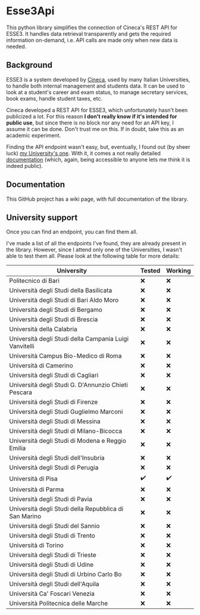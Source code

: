 # Esse3Api

This python library simplifies the connection of Cineca's REST API for ESSE3. It handles data retrieval transparently and gets the required information on-demand, i.e. API calls are made only when new data is needed.

## Background

ESSE3 is a system developed by [Cineca](http://cineca.it/), used by many Italian Universities, to handle both internal management and students data. It can be used to look at a student's career and exam status, to manage secretary services, book exams, handle student taxes, etc.

Cineca developed a REST API for ESSE3, which unfortunately hasn't been publicized a lot. For this reason **I don't really know if it's intended for public use**, but since there is no block nor any need for an API key, I assume it can be done. Don't trust me on this. If in doubt, take this as an academic experiment.

Finding the API endpoint wasn't easy, but, eventually, I found out (by sheer luck) [my University's one](https://www.studenti.unipi.it/e3rest/api). With it, it comes a not really detailed [documentation](https://www.studenti.unipi.it/e3rest/docs/) (which, again, being accessible to anyone lets me think it is indeed public).

## Documentation

This GitHub project has a wiki page, with full documentation of the library.

## University support

Once you can find an endpoint, you can find them all.

I've made a list of all the endpoints I've found, they are already present in the library. However, since I attend only one of the Universities, I wasn't able to test them all. Please look at the following table for more details:

| University | Tested | Working |
| ---------- | ------ | ------- |
| Politecnico di Bari | :x: | :x: |
| Università degli Studi della Basilicata | :x: | :x: |
| Università degli Studi di Bari Aldo Moro | :x: | :x: |
| Università degli Studi di Bergamo | :x: | :x: |
| Università degli Studi di Brescia | :x: | :x: |
| Università della Calabria | :x: | :x: |
| Università degli Studi della Campania Luigi Vanvitelli | :x: | :x: |
| Università Campus Bio-Medico di Roma | :x: | :x: |
| Università di Camerino | :x: | :x: |
| Università degli Studi di Cagliari | :x: | :x: |
| Università degli Studi G. D'Annunzio Chieti Pescara | :x: | :x: |
| Università degli Studi di Firenze | :x: | :x: |
| Università degli Studi Guglielmo Marconi | :x: | :x: |
| Università degli Studi di Messina | :x: | :x: |
| Università degli Studi di Milano-Bicocca | :x: | :x: |
| Università degli Studi di Modena e Reggio Emilia | :x: | :x: |
| Università degli Studi dell'Insubria | :x: | :x: |
| Università degli Studi di Perugia | :x: | :x: |
| Università di Pisa | :heavy_check_mark: | :heavy_check_mark: |
| Università di Parma | :x: | :x: |
| Università degli Studi di Pavia | :x: | :x: |
| Università degli Studi della Repubblica di San Marino | :x: | :x: |
| Università degli Studi del Sannio | :x: | :x: |
| Università degli Studi di Trento | :x: | :x: |
| Università di Torino | :x: | :x: |
| Università degli Studi di Trieste | :x: | :x: |
| Università degli Studi di Udine | :x: | :x: |
| Università degli Studi di Urbino Carlo Bo | :x: | :x: |
| Università degli Studi dell'Aquila | :x: | :x: |
| Università Ca' Foscari Venezia | :x: | :x: |
| Università Politecnica delle Marche | :x: | :x: |
